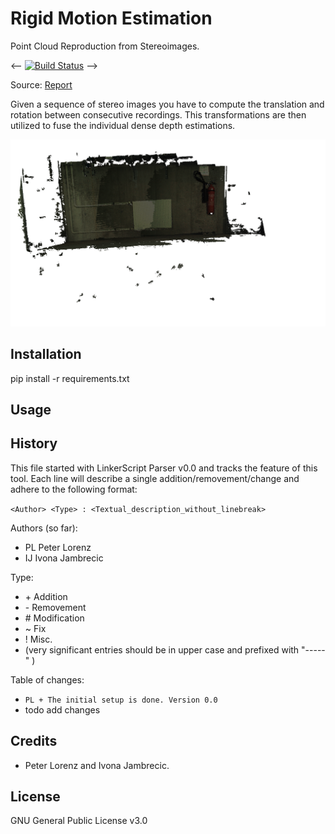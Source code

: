 # Rigid Motion Estimation
Point Cloud Reproduction from Stereoimages.

<-- [![Build Status](https://travis-ci.org/tompollard/phd_thesis_markdown.svg?branch=master)](https://travis-ci.org/tompollard/phd_thesis_markdown)  --> 

Source: [Report]( https://github.com/computeVision/pcl_stereoimages/blob/master/doc/report.pdf)

Given a sequence of stereo images you have to compute the translation and rotation between consecutive
recordings. This transformations are then utilized to fuse the individual dense depth estimations.

![alt Result](https://github.com/computeVision/pcl_stereoimages/blob/master/output/snapshot00.png?raw=true "Result")

## Installation
pip install -r requirements.txt

## Usage


## History

This file started with LinkerScript Parser v0.0 and tracks the feature of this tool.
Each line will describe a single addition/removement/change and adhere to the following format:

`<Author> <Type> : <Textual_description_without_linebreak>`

Authors (so far):

  * PL   Peter Lorenz
  * IJ   Ivona Jambrecic

Type:

  * \+ Addition
  * \- Removement
  * \# Modification
  * \~ Fix
  * \! Misc.
  * (very significant entries should be in upper case and prefixed with "-----" )

Table of changes:

  * `PL + The initial setup is done. Version 0.0`
  * todo add changes

## Credits

  * Peter Lorenz and Ivona Jambrecic.

## License

GNU General Public License v3.0
